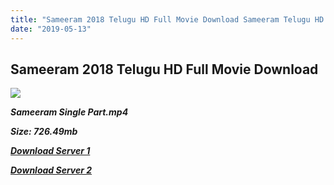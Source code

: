 ```yaml
---
title: "Sameeram 2018 Telugu HD Full Movie Download Sameeram Telugu HD Movie Download"
date: "2019-05-13"
---
```


## Sameeram 2018 Telugu HD Full Movie Download

![](https://images.moviebuff.com/abc103fe-c28c-46de-850e-26399965cbdd?w=1000)

**_Sameeram Single Part.mp4_**

**_Size: 726.49mb_**

**_[Download Server 1](https://openload.co/f/wcKGtzVzR3s)_**

**_[Download Server 2](https://openload.co/f/wcKGtzVzR3s)_**
